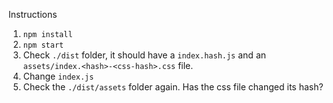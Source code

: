 Instructions 

1. `npm install`
2. `npm start`
3. Check `./dist` folder, it should have a `index.hash.js` and an `assets/index.<hash>-<css-hash>.css` file.
4. Change `index.js`
5. Check the `./dist/assets` folder again. Has the css file changed its hash?

